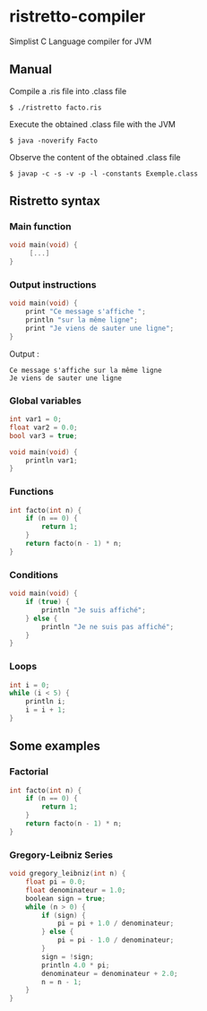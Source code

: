 # ristretto-compiler
Simplist C Language compiler for JVM

## Manual

Compile a .ris file into .class file

`$ ./ristretto facto.ris`

Execute the obtained .class file with the JVM

`$ java -noverify Facto`

Observe the content of the obtained .class file

`$ javap -c -s -v -p -l -constants Exemple.class`


## Ristretto syntax

### Main function
```c
void main(void) {
     [...]
}
```

### Output instructions
```c
void main(void) {
    print "Ce message s'affiche ";
    println "sur la même ligne";
    print "Je viens de sauter une ligne";
}
```

Output :
```
Ce message s'affiche sur la même ligne
Je viens de sauter une ligne
```

### Global variables
```c
int var1 = 0;
float var2 = 0.0;
bool var3 = true;

void main(void) {
    println var1;
}
```

### Functions
```c
int facto(int n) {
    if (n == 0) {
	    return 1;
    }
    return facto(n - 1) * n;
}
```

### Conditions
```c
void main(void) {
    if (true) {
        println "Je suis affiché";
    } else {
        println "Je ne suis pas affiché";
    }
}
```

### Loops
```c
int i = 0;
while (i < 5) {
    println i;
    i = i + 1;
}
```

## Some examples
### Factorial
```c
int facto(int n) {
    if (n == 0) {
	    return 1;
    }
    return facto(n - 1) * n;
}
```

### Gregory-Leibniz Series
```c
void gregory_leibniz(int n) {
    float pi = 0.0;
    float denominateur = 1.0;
    boolean sign = true;
    while (n > 0) {
        if (sign) {
            pi = pi + 1.0 / denominateur;
        } else {
            pi = pi - 1.0 / denominateur;
        }
        sign = !sign;
        println 4.0 * pi;
        denominateur = denominateur + 2.0;
        n = n - 1;
    }
}
```
